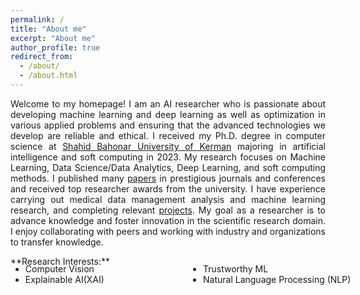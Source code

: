 ```yaml
---
permalink: /
title: "About me"
excerpt: "About me"
author_profile: true
redirect_from: 
  - /about/
  - /about.html
---
```

<p align="justify"> Welcome to my homepage! I am an AI researcher who is passionate about developing machine learning and deep learning as well as optimization in various applied problems and ensuring that the advanced technologies we develop are reliable and ethical.
  I received my Ph.D. degree in computer science at <a href="https://uk.ac.ir/">Shahid Bahonar University of Kerman</a> majoring in artificial intelligence and soft computing in 2023. My research focuses on Machine Learning, Data Science/Data Analytics, Deep Learning, and soft computing methods.
I published many <a href="https://scholar.google.com/citations?user=dH-0GtkAAAAJ&hl=en">papers</a> in prestigious journals and conferences and received top researcher awards from the university. I have experience carrying out medical data management analysis and machine learning research, and completing relevant  <a href="https://zahra-asghari.github.io/Projects/">projects</a>. My goal as a researcher is to advance knowledge and foster innovation in the scientific research domain. I enjoy collaborating with peers and working with industry and organizations to transfer knowledge.</p>
**Research Interests:**
<style>
.farsi { font-family:PERSWEB; font-weight: bold; font-size:11pt; }
.header-color { color:#0f2b46; }
.twocol { columns: 2 }
ul.twocol { width: 110%; }
</style>
<ul class='twocol' style="margin-top: -1%;" markdown='1'>
<li> Computer Vision</li>
<li> Explainable AI(XAI)</li>
<li> Trustworthy ML</li>
<li> Natural Language Processing (NLP)</li>
</ul>

